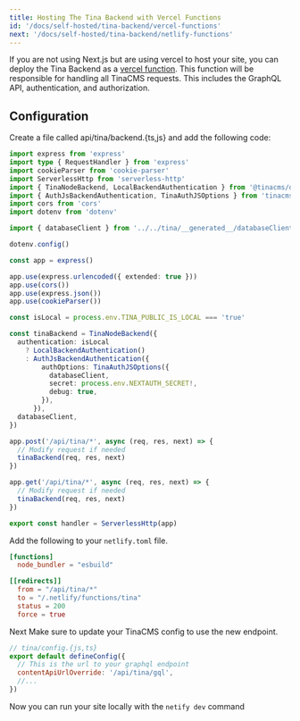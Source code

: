 ```yaml
---
title: Hosting The Tina Backend with Vercel Functions
id: '/docs/self-hosted/tina-backend/vercel-functions'
next: '/docs/self-hosted/tina-backend/netlify-functions'
---
```


If you are not using Next.js but are using vercel to host your site, you can deploy the Tina Backend as a [vercel function](). This function will be responsible for handling all TinaCMS requests. This includes the GraphQL API, authentication, and authorization.

## Configuration

Create a file called api/tina/backend.{ts,js} and add the following code:

```ts
import express from 'express'
import type { RequestHandler } from 'express'
import cookieParser from 'cookie-parser'
import ServerlessHttp from 'serverless-http'
import { TinaNodeBackend, LocalBackendAuthentication } from '@tinacms/datalayer'
import { AuthJsBackendAuthentication, TinaAuthJSOptions } from 'tinacms-authjs'
import cors from 'cors'
import dotenv from 'dotenv'

import { databaseClient } from '../../tina/__generated__/databaseClient'

dotenv.config()

const app = express()

app.use(express.urlencoded({ extended: true }))
app.use(cors())
app.use(express.json())
app.use(cookieParser())

const isLocal = process.env.TINA_PUBLIC_IS_LOCAL === 'true'

const tinaBackend = TinaNodeBackend({
  authentication: isLocal
    ? LocalBackendAuthentication()
    : AuthJsBackendAuthentication({
        authOptions: TinaAuthJSOptions({
          databaseClient,
          secret: process.env.NEXTAUTH_SECRET!,
          debug: true,
        }),
      }),
  databaseClient,
})

app.post('/api/tina/*', async (req, res, next) => {
  // Modify request if needed
  tinaBackend(req, res, next)
})

app.get('/api/tina/*', async (req, res, next) => {
  // Modify request if needed
  tinaBackend(req, res, next)
})

export const handler = ServerlessHttp(app)
```

Add the following to your `netlify.toml` file.

```toml
[functions]
  node_bundler = "esbuild"

[[redirects]]
  from = "/api/tina/*"
  to = "/.netlify/functions/tina"
  status = 200
  force = true
```

Next Make sure to update your TinaCMS config to use the new endpoint.

```js
// tina/config.{js,ts}
export default defineConfig({
  // This is the url to your graphql endpoint
  contentApiUrlOverride: '/api/tina/gql',
  //...
})
```

Now you can run your site locally with the `netify dev` command
